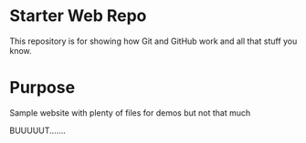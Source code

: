 # Starter Web Repo

This repository is for showing how Git and GitHub work
and all that stuff you know.
# Purpose

Sample website with plenty of files for demos but not that much

BUUUUUT.......